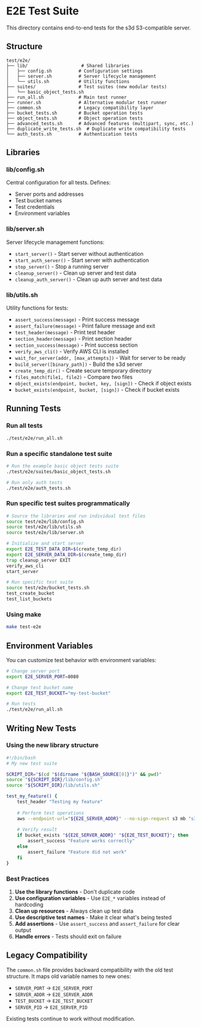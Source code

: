 # E2E Test Suite

This directory contains end-to-end tests for the s3d S3-compatible server.

## Structure

```
test/e2e/
├── lib/                    # Shared libraries
│   ├── config.sh          # Configuration settings
│   ├── server.sh          # Server lifecycle management
│   └── utils.sh           # Utility functions
├── suites/                # Test suites (new modular tests)
│   └── basic_object_tests.sh
├── run_all.sh             # Main test runner
├── runner.sh              # Alternative modular test runner
├── common.sh              # Legacy compatibility layer
├── bucket_tests.sh        # Bucket operation tests
├── object_tests.sh        # Object operation tests
├── advanced_tests.sh      # Advanced features (multipart, sync, etc.)
├── duplicate_write_tests.sh  # Duplicate write compatibility tests
└── auth_tests.sh          # Authentication tests
```

## Libraries

### lib/config.sh
Central configuration for all tests. Defines:
- Server ports and addresses
- Test bucket names
- Test credentials
- Environment variables

### lib/server.sh
Server lifecycle management functions:
- `start_server()` - Start server without authentication
- `start_auth_server()` - Start server with authentication
- `stop_server()` - Stop a running server
- `cleanup_server()` - Clean up server and test data
- `cleanup_auth_server()` - Clean up auth server and test data

### lib/utils.sh
Utility functions for tests:
- `assert_success(message)` - Print success message
- `assert_failure(message)` - Print failure message and exit
- `test_header(message)` - Print test header
- `section_header(message)` - Print section header
- `section_success(message)` - Print success section
- `verify_aws_cli()` - Verify AWS CLI is installed
- `wait_for_server(addr, [max_attempts])` - Wait for server to be ready
- `build_server([binary_path])` - Build the s3d server
- `create_temp_dir()` - Create secure temporary directory
- `files_match(file1, file2)` - Compare two files
- `object_exists(endpoint, bucket, key, [sign])` - Check if object exists
- `bucket_exists(endpoint, bucket, [sign])` - Check if bucket exists

## Running Tests

### Run all tests
```bash
./test/e2e/run_all.sh
```

### Run a specific standalone test suite
```bash
# Run the example basic object tests suite
./test/e2e/suites/basic_object_tests.sh

# Run only auth tests
./test/e2e/auth_tests.sh
```

### Run specific test suites programmatically
```bash
# Source the libraries and run individual test files
source test/e2e/lib/config.sh
source test/e2e/lib/utils.sh
source test/e2e/lib/server.sh

# Initialize and start server
export E2E_TEST_DATA_DIR=$(create_temp_dir)
export E2E_SERVER_DATA_DIR=$(create_temp_dir)
trap cleanup_server EXIT
verify_aws_cli
start_server

# Run specific test suite
source test/e2e/bucket_tests.sh
test_create_bucket
test_list_buckets
```

### Using make
```bash
make test-e2e
```

## Environment Variables

You can customize test behavior with environment variables:

```bash
# Change server port
export E2E_SERVER_PORT=8080

# Change test bucket name
export E2E_TEST_BUCKET="my-test-bucket"

# Run tests
./test/e2e/run_all.sh
```

## Writing New Tests

### Using the new library structure

```bash
#!/bin/bash
# My new test suite

SCRIPT_DIR="$(cd "$(dirname "${BASH_SOURCE[0]}")" && pwd)"
source "${SCRIPT_DIR}/lib/config.sh"
source "${SCRIPT_DIR}/lib/utils.sh"

test_my_feature() {
    test_header "Testing my feature"
    
    # Perform test operations
    aws --endpoint-url="${E2E_SERVER_ADDR}" --no-sign-request s3 mb "s3://${E2E_TEST_BUCKET}"
    
    # Verify result
    if bucket_exists "${E2E_SERVER_ADDR}" "${E2E_TEST_BUCKET}"; then
        assert_success "Feature works correctly"
    else
        assert_failure "Feature did not work"
    fi
}
```

### Best Practices

1. **Use the library functions** - Don't duplicate code
2. **Use configuration variables** - Use `E2E_*` variables instead of hardcoding
3. **Clean up resources** - Always clean up test data
4. **Use descriptive test names** - Make it clear what's being tested
5. **Add assertions** - Use `assert_success` and `assert_failure` for clear output
6. **Handle errors** - Tests should exit on failure

## Legacy Compatibility

The `common.sh` file provides backward compatibility with the old test structure. It maps old variable names to new ones:

- `SERVER_PORT` → `E2E_SERVER_PORT`
- `SERVER_ADDR` → `E2E_SERVER_ADDR`
- `TEST_BUCKET` → `E2E_TEST_BUCKET`
- `SERVER_PID` → `E2E_SERVER_PID`

Existing tests continue to work without modification.
